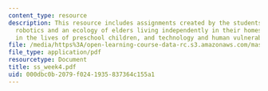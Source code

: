 ```yaml
---
content_type: resource
description: This resource includes assignments created by the students on assistive
  robotics and an ecology of elders living independently in their homes, robotic pets
  in the lives of preschool children, and technology and human vulnerability.
file: /media/https%3A/open-learning-course-data-rc.s3.amazonaws.com/mas-965-relational-machines-spring-2005/000dbc0b2079f0241935837364c155a1_ss_week4.pdf
file_type: application/pdf
resourcetype: Document
title: ss_week4.pdf
uid: 000dbc0b-2079-f024-1935-837364c155a1
---
```

